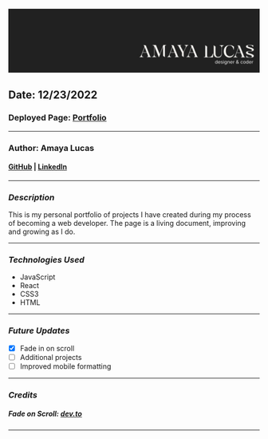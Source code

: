 ![Potlucky](./src/images/Banner.jpeg)

## Date: 12/23/2022

### Deployed Page: [Portfolio](https://amaya-portfolio.herokuapp.com/)

---

### Author: Amaya Lucas

#### [GitHub](https://github.com/ajluc/) | [LinkedIn](https://www.linkedin.com/in/amaya-lucas/)

---

### **_Description_**

This is my personal portfolio of projects I have created during my process of becoming a web developer. The page is a living document, improving and growing as I do.

---

### **_Technologies Used_**

- JavaScript
- React
- CSS3
- HTML

---

### **_Future Updates_**

- [x] Fade in on scroll
- [ ] Additional projects
- [ ] Improved mobile formatting

---

### **_Credits_**

##### Fade on Scroll: [dev.to](https://dev.to/selbekk/how-to-fade-in-content-as-it-scrolls-into-view-10j4)

---
